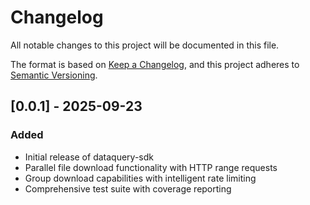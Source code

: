 # Changelog

All notable changes to this project will be documented in this file.

The format is based on [Keep a Changelog](https://keepachangelog.com/en/1.0.0/),
and this project adheres to [Semantic Versioning](https://semver.org/spec/v2.0.0.html).


## [0.0.1] - 2025-09-23

### Added
- Initial release of dataquery-sdk
- Parallel file download functionality with HTTP range requests
- Group download capabilities with intelligent rate limiting
- Comprehensive test suite with coverage reporting
